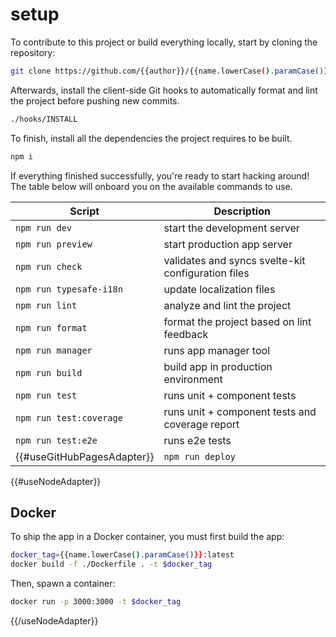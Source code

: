 # setup

To contribute to this project or build everything locally, start by cloning the repository:

```bash
git clone https://github.com/{{author}}/{{name.lowerCase().paramCase()}}
```

Afterwards, install the client-side Git hooks to automatically format and lint the project before pushing new commits.

```bash
./hooks/INSTALL
```

To finish, install all the dependencies the project requires to be built.

```bash
npm i
```

If everything finished successfully, you're ready to start hacking around! The table below will onboard you on the
available commands to use.

| Script                  | Description                                        |
| ----------------------- | -------------------------------------------------- |
| `npm run dev`           | start the development server                       |
| `npm run preview`       | start production app server                        |
| `npm run check`         | validates and syncs svelte-kit configuration files |
| `npm run typesafe-i18n` | update localization files                          |
| `npm run lint`          | analyze and lint the project                       |
| `npm run format`        | format the project based on lint feedback          |
| `npm run manager`       | runs app manager tool                              |
| `npm run build`         | build app in production environment                |
| `npm run test`          | runs unit + component tests                        |
| `npm run test:coverage` | runs unit + component tests and coverage report    |
| `npm run test:e2e`      | runs e2e tests                                     |
{{#useGitHubPagesAdapter}}|`npm run deploy`|deploys built app to GitHub Pages|{{/useGitHubPagesAdapter}}

{{#useNodeAdapter}}

## Docker

To ship the app in a Docker container, you must first build the app:

```bash
docker_tag={{name.lowerCase().paramCase()}}:latest
docker build -f ./Dockerfile . -t $docker_tag
```

Then, spawn a container:

```bash
docker run -p 3000:3000 -t $docker_tag
```

{{/useNodeAdapter}}